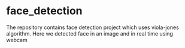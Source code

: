 # face_detection
The repository contains face detection project which uses viola-jones algorithm. Here we detected face in an image and in real time using webcam
